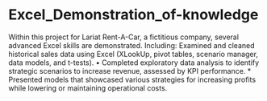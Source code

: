 # Excel_Demonstration_of-knowledge
Within this project for Lariat Rent-A-Car, a fictitious company, several advanced Excel skills are demonstrated. Including: Examined and cleaned historical sales data using Excel (XLookUp, pivot tables, scenario manager, data models, and t-tests).  • Completed exploratory data analysis to identify strategic scenarios to increase revenue, assessed by KPI performance. * Presented models that showcased various strategies for increasing profits while lowering or maintaining operational costs.
